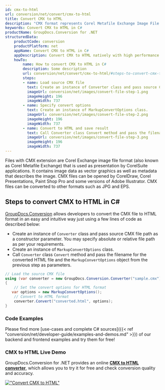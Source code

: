 ```yaml
---
id: cmx-to-html
url: conversion/net/convert/cmx-to-html
title: Convert CMX to HTML
description: "CMX format represents Corel Metafile Exchange Image File with .cmx extension. Learn how to convert CMX to HTML file programmatically in C# language using GroupDocs.Conversion for .NET library."
keywords: Convert CMX to HTML in C#
productName: GroupDocs.Conversion for .NET
structuredData:
    productCode: conversion
    productPlatform: net
    appName: Convert CMX to HTML in C#
    appDescription: Convert CMX to HTML natively with high performance using C# language and server side GroupDocs.Conversion for .NET APIs, without the use of any software like Microsoft or Open Office.
    howTo:
        name: How to convert CMX to HTML in C# 
        description: Some description
        url: conversion/net/convert/cmx-to-html/#steps-to-convert-cmx-to-html-in-c
        steps:
        - name: Load source CMX file 
          text: Create an instance of Converter class and pass source CMX file path as a constructor parameter. You may specify absolute or relative file path as per your requirements. 
          imageUrl: conversion/net/images/convert-file-step-1.png
          imageHeight: 196
          imageWidth: 737
        - name: Specify convert options 
          text: Create an instance of MarkupConvertOptions class.
          imageUrl: conversion/net/images/convert-file-step-2.png
          imageHeight: 196
          imageWidth: 737
        - name: Convert to HTML and save result 
          text: Call Converter class Convert method and pass the filename for the converted HTML file and the MarkupConvertOptions object from the previous step as parameters.
          imageUrl: conversion/net/images/convert-file-step-3.png
          imageHeight: 196
          imageWidth: 737
---
```


Files with CMX extension are Corel Exchange image file format (also known as Corel Metafile Exchange) that is used as presentation by CorelSuite applications. It contains image data as vector graphics as well as metadata that describes the image. CMX files can be opened by CorelDraw, Corel Presentations, Paint Shop Pro and some versions of Adobe Illustrator. CMX files can be converted to other formats such as JPG and EPS.

## Steps to convert CMX to HTML in C#

[GroupDocs.Conversion](https://products.groupdocs.com/conversion/net) allows developers to convert the CMX file to HTML format in an easy and intuitive way just using a few lines of code as described below:

* Create an instance of `Converter` class and pass source CMX file path as a constructor parameter. You may specify absolute or relative file path as per your requirements. 
* Create an instance of `MarkupConvertOptions` class.
* Call `Converter` class `Convert` method and pass the filename for the converted HTML file and the `MarkupConvertOptions` object from the previous step as parameters.

```csharp
// Load the source CMX file
using (var converter = new GroupDocs.Conversion.Converter("sample.cmx"))
{
    // Set the convert options for HTML format
   var options = new MarkupConvertOptions();
    // Convert to HTML format
    converter.Convert("converted.html", options);
}
```

### Code Examples

Please find more [use-cases and complete C# sources]({{< ref "conversion/net/developer-guide/examples-and-demos.md" >}}) of our backend and frontend examples and try them for free!

### CMX to HTML Live Demo

GroupDocs.Conversion for .NET provides an online [**CMX to HTML converter**](https://products.groupdocs.app/conversion/cmx-to-html), which allows you to try it for free and check conversion quality and accuracy.

[!["Convert CMX to HTML"](conversion/net/images/convert-to-html/convert-cmx-to-html.png)](https://products.groupdocs.app/conversion/cmx-to-html)